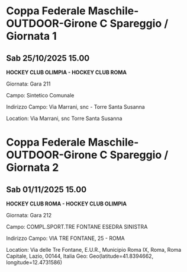 # Coppa Federale Maschile-OUTDOOR-Girone C Spareggio / Giornata 1
## Sab 25/10/2025 15.00

<strong>HOCKEY CLUB OLIMPIA - HOCKEY CLUB ROMA</strong>

Giornata: Gara 211

Campo: Sintetico Comunale 

Indirizzo Campo:  Via Marrani, snc - Torre Santa Susanna

Location:  Via Marrani, snc Torre Santa Susanna
<!-- VALCHISONE_END -->


# Coppa Federale Maschile-OUTDOOR-Girone C Spareggio / Giornata 2
## Sab 01/11/2025 15.00

<strong>HOCKEY CLUB ROMA - HOCKEY CLUB OLIMPIA</strong>

Giornata: Gara 212

Campo: COMPL.SPORT.TRE FONTANE ESEDRA SINISTRA 

Indirizzo Campo:  VIA TRE FONTANE, 25 - ROMA

Location: Via delle Tre Fontane, E.U.R., Municipio Roma IX, Roma, Roma Capitale, Lazio, 00144, Italia
Geo: Geo(latitude=41.8394662, longitude=12.4731586)
<!-- VALCHISONE_END -->


